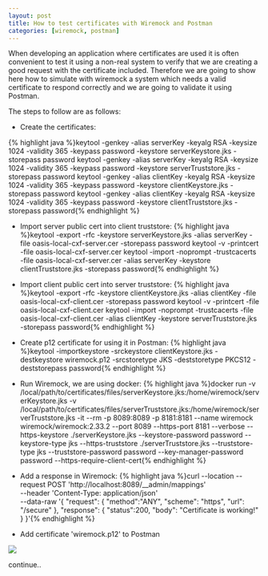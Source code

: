 ```yaml
---
layout: post
title: How to test certificates with Wiremock and Postman
categories: [wiremock, postman]
---
```


When developing an application where certificates are used it is often convenient to test it using a non-real system to verify that we are creating a good request with the certificate included. Therefore we are going to show here how to simulate with wiremock a system which needs a valid certificate to respond correctly and we are going to validate it using Postman.

The steps to follow are as follows:
- Create the certificates:

{% highlight java %}keytool  -genkey -alias serverKey -keyalg RSA -keysize 1024  -validity 365 -keypass password  -keystore serverKeystore.jks -storepass password
keytool  -genkey -alias serverKey -keyalg RSA -keysize 1024  -validity 365 -keypass password  -keystore serverTruststore.jks -storepass password
keytool  -genkey -alias clientKey -keyalg RSA -keysize 1024  -validity 365 -keypass password  -keystore clientKeystore.jks -storepass password
keytool  -genkey -alias clientKey -keyalg RSA -keysize 1024  -validity 365 -keypass password  -keystore clientTruststore.jks -storepass password{% endhighlight %}

- Import server public cert into client truststore:
{% highlight java %}keytool -export -rfc -keystore serverKeystore.jks -alias serverKey -file oasis-local-cxf-server.cer -storepass password
keytool -v -printcert -file oasis-local-cxf-server.cer
keytool -import -noprompt -trustcacerts -file oasis-local-cxf-server.cer -alias serverKey -keystore clientTruststore.jks -storepass password{% endhighlight %}

- Import client public cert into server truststore:
{% highlight java %}keytool -export -rfc -keystore clientKeystore.jks -alias clientKey -file oasis-local-cxf-client.cer -storepass password
keytool -v -printcert -file oasis-local-cxf-client.cer
keytool -import -noprompt -trustcacerts -file oasis-local-cxf-client.cer -alias clientKey -keystore serverTruststore.jks -storepass password{% endhighlight %}

- Create p12 certificate for using it in Postman:
{% highlight java %}keytool -importkeystore -srckeystore clientKeystore.jks -destkeystore wiremock.p12 -srcstoretype JKS -deststoretype PKCS12 -deststorepass password{% endhighlight %}

- Run Wiremock, we are using docker:
{% highlight java %}docker run -v /local/path/to/certificates/files/serverKeystore.jks:/home/wiremock/serverKeystore.jks -v /local/path/to/certificates/files/serverTruststore.jks:/home/wiremock/serverTruststore.jks -it --rm -p 8089:8089 -p 8181:8181 --name wiremock  wiremock/wiremock:2.33.2  --port 8089 --https-port 8181 --verbose --https-keystore ./serverKeystore.jks --keystore-password password --keystore-type jks --https-truststore ./serverTruststore.jks --truststore-type jks --truststore-password password --key-manager-password password --https-require-client-cert{% endhighlight %}

- Add a response in Wiremock:
{% highlight java %}curl --location --request POST 'http://localhost:8089/__admin/mappings' \
--header 'Content-Type: application/json' \
--data-raw '{ "request": 
    {
    "method":"ANY",
    "scheme": "https",
    "url": "/secure"
    }, 
"response": {
    "status":200,
    "body": "Certificate is working!"
    } 
}'{% endhighlight %}

- Add certificate 'wiremock.p12' to Postman

![](https://i.imgur.com/byevASo.png)


continue..
